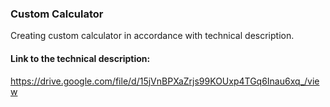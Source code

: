 ### Custom Calculator

Creating custom calculator in accordance with technical description.


#### Link to the technical description:
https://drive.google.com/file/d/15jVnBPXaZrjs99KOUxp4TGq6Inau6xq_/view